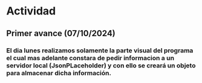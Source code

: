 # Actividad

## Primer avance (07/10/2024)

### El dia lunes realizamos solamente la parte visual del programa el cual mas adelante constara de pedir informacion a un servidor local (JsonPLaceholder) y con ello se creará un objeto para almacenar dicha información.
